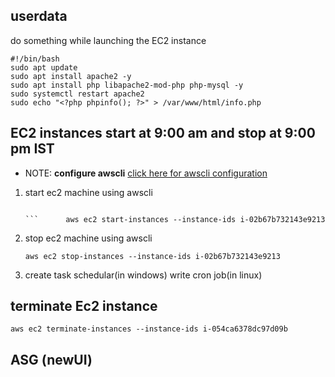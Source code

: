 ## userdata 
   do something while launching the EC2 instance 
   ```
   #!/bin/bash
   sudo apt update
   sudo apt install apache2 -y
   sudo apt install php libapache2-mod-php php-mysql -y
   sudo systemctl restart apache2
   sudo echo "<?php phpinfo(); ?>" > /var/www/html/info.php
   ``` 
## EC2 instances start at 9:00 am and stop at 9:00 pm IST 
   * NOTE: __configure awscli__
    [click here for awscli configuration](https://github.com/ABBANAPURI0445/devops-aws/blob/master/AWS/AWS%20CLI/aws-clI.md)
   1. start ec2 machine using awscli 
      ```

      ```      aws ec2 start-instances --instance-ids i-02b67b732143e9213

   2. stop ec2 machine using awscli
      ```
      aws ec2 stop-instances --instance-ids i-02b67b732143e9213
      ```
   3. create task schedular(in windows) write cron job(in linux)
## terminate Ec2 instance
   ```
   aws ec2 terminate-instances --instance-ids i-054ca6378dc97d09b
   ```
## ASG (newUI)

   
   